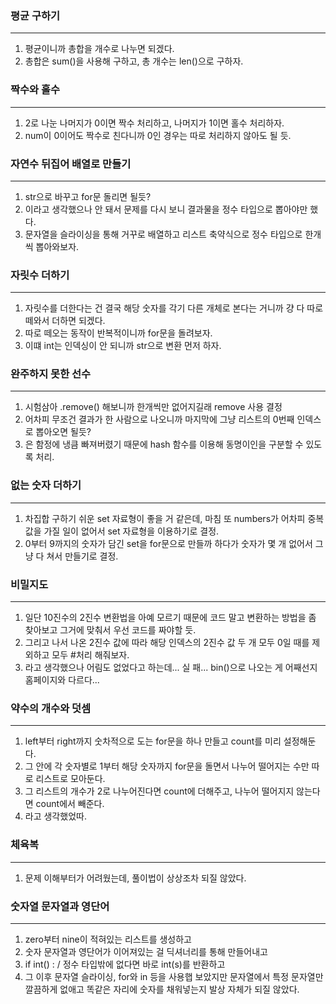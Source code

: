 ### 평균 구하기
---
1. 평균이니까 총합을 개수로 나누면 되겠다.
2. 총합은 sum()을 사용해 구하고, 총 개수는 len()으로 구하자.


### 짝수와 홀수
---
1. 2로 나눈 나머지가 0이면 짝수 처리하고, 나머지가 1이면 홀수 처리하자.
2. num이 0이어도 짝수로 친다니까 0인 경우는 따로 처리하지 않아도 될 듯.


### 자연수 뒤집어 배열로 만들기
---
1. str으로 바꾸고 for문 돌리면 될듯?
2. 이라고 생각했으나 안 돼서 문제를 다시 보니 결과물을 정수 타입으로 뽑아야만 했다.
3. 문자열을 슬라이싱을 통해 거꾸로 배열하고 리스트 축약식으로 정수 타입으로 한개씩 뽑아와보자.


### 자릿수 더하기
---
1. 자릿수를 더한다는 건 결국 해당 숫자를 각기 다른 개체로 본다는 거니까 걍 다 따로 떼와서 더하면 되겠다.
2. 따로 떼오는 동작이 반복적이니까 for문을 돌려보자.
3. 이떄 int는 인덱싱이 안 되니까 str으로 변환 먼저 하자.


### 완주하지 못한 선수
---
1. 시험삼아 .remove() 해보니까 한개씩만 없어지길래 remove 사용 결정
2. 어차피 무조건 결과가 한 사람으로 나오니까 마지막에 그냥 리스트의 0번째 인덱스로 뽑아오면 될듯?
3. 은 함정에 냉큼 빠져버렸기 때문에 hash 함수를 이용해 동명이인을 구분할 수 있도록 처리.


### 없는 숫자 더하기
---
1. 차집합 구하기 쉬운 set 자료형이 좋을 거 같은데, 마침 또 numbers가 어차피 중복값을 가질 일이 없어서 set 자료형을 이용하기로 결정.
2. 0부터 9까지의 숫자가 담긴 set을 for문으로 만들까 하다가 숫자가 몇 개 없어서 그냥 다 쳐서 만들기로 결정.


### 비밀지도
---
1. 일단 10진수의 2진수 변환법을 아예 모르기 때문에 코드 말고 변환하는 방법을 좀 찾아보고 그거에 맞춰서 우선 코드를 짜야할 듯.
2. 그리고 나서 나온 2진수 값에 따라 해당 인덱스의 2진수 값 두 개 모두 0일 때를 제외하고 모두 #처리 해줘보자.
3. 라고 생각했으나 어림도 없었다고 하는데... 실 패... bin()으로 나오는 게 어째선지 홈페이지와 다르다...


### 약수의 개수와 덧셈
---
1. left부터 right까지 숫차적으로 도는 for문을 하나 만들고 count를 미리 설정해둔다.
2. 그 안에 각 숫자별로 1부터 해당 숫자까지 for문을 돌면서 나누어 떨어지는 수만 따로 리스트로 모아둔다.
3. 그 리스트의 개수가 2로 나누어진다면 count에 더해주고, 나누어 떨어지지 않는다면 count에서 빼준다.
4. 라고 생각했었따.


### 체육복
---
1. 문제 이해부터가 어려웠는데, 풀이법이 상상조차 되질 않았다.


### 숫자열 문자열과 영단어
---
1. zero부터 nine이 적혀있는 리스트를 생성하고
2. 숫자 문자열과 영단어가 이어져있는 걸 딕셔너리를 통해 만들어내고
3. if int() : / 정수 타입밖에 없다면 바로 int(s)를 반환하고
4. 그 이후 문자열 슬라이싱, for와 in 등을 사용햅 보았지만 문자열에서 특정 문자열만 깔끔하게 없애고 똑같은 자리에 숫자를 채워넣는지 발상 자체가 되질 않았다.